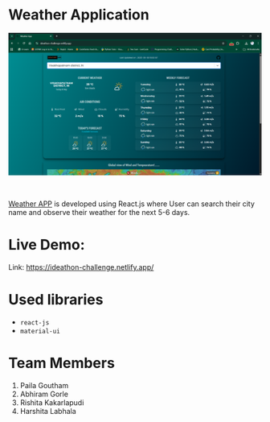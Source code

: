 # Weather Application


![Application screenshot](screenshot.png)

<br/>

[Weather APP](https://ideathon-challenge.netlify.app/) is developed using React.js where User can search their city name and observe their weather for the next 5-6 days.
# Live Demo:

Link: https://ideathon-challenge.netlify.app/


# Used libraries

- `react-js`
- `material-ui`

# Team Members 
1. Paila Goutham
2. Abhiram Gorle
3. Rishita Kakarlapudi
4. Harshita Labhala  
